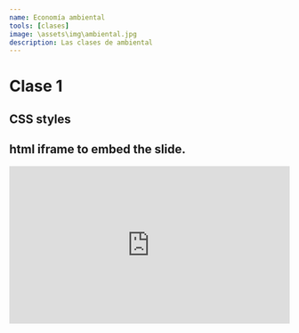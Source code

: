 ```yaml
---
name: Economía ambiental
tools: [clases]
image: \assets\img\ambiental.jpg
description: Las clases de ambiental
---
```


# Clase 1

## CSS styles
<style>
.resp-container {
    position: relative;
    overflow: hidden;
    padding-top: 56.25%;
}

.testiframe {
    position: absolute;
    top: 0;
    left: 0;
    width: 100%;
    height: 100%;
    border: 0;
}
</style>


## html iframe to embed the slide.

<div class="resp-container">
    <iframe class="testiframe" src="https://github.com/adamsconchallos/xaringan_gh/blob/master/clases-2/clase-2.html">
      Fallback text here for unsupporting browsers, of which there are scant few.
    </iframe>
</div>
